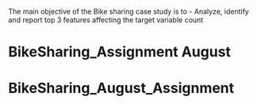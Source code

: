 The main objective of the Bike sharing case study is to -
Analyze, identify and report top 3 features affecting the target variable count
 # BikeSharing_Assignment August
# BikeSharing_August_Assignment
